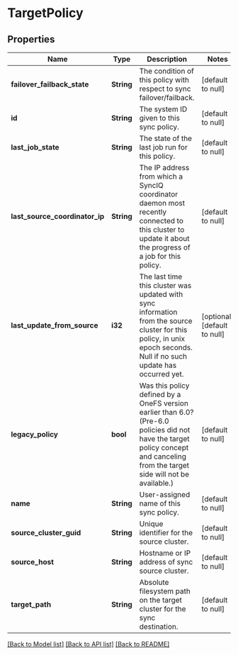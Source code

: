 # TargetPolicy

## Properties
Name | Type | Description | Notes
------------ | ------------- | ------------- | -------------
**failover_failback_state** | **String** | The condition of this policy with respect to sync failover/failback. | [default to null]
**id** | **String** | The system ID given to this sync policy. | [default to null]
**last_job_state** | **String** | The state of the last job run for this policy. | [default to null]
**last_source_coordinator_ip** | **String** | The IP address from which a SyncIQ coordinator daemon most recently connected to this cluster to update it about the progress of a job for this policy. | [default to null]
**last_update_from_source** | **i32** | The last time this cluster was updated with sync information from the source cluster for this policy, in unix epoch seconds.  Null if no such update has occurred yet. | [optional] [default to null]
**legacy_policy** | **bool** | Was this policy defined by a OneFS version earlier than 6.0? (Pre-6.0 policies did not have the target policy concept and canceling from the target side will not be available.) | [default to null]
**name** | **String** | User-assigned name of this sync policy. | [default to null]
**source_cluster_guid** | **String** | Unique identifier for the source cluster. | [default to null]
**source_host** | **String** | Hostname or IP address of sync source cluster. | [default to null]
**target_path** | **String** | Absolute filesystem path on the target cluster for the sync destination. | [default to null]

[[Back to Model list]](../README.md#documentation-for-models) [[Back to API list]](../README.md#documentation-for-api-endpoints) [[Back to README]](../README.md)


